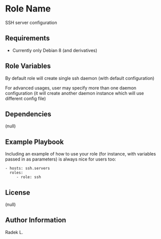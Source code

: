 Role Name
=========

SSH server configuration

Requirements
------------

- Currently only Debian 8 (and derivatives)

Role Variables
--------------

By default role will create single ssh daemon (with default configuration)

For advanced usages, user may specify more than one daemon configuration (it will create another daemon instance which 
will use different config file)

Dependencies
------------

(null)

Example Playbook
----------------

Including an example of how to use your role (for instance, with variables passed in as parameters) is always nice for users too:

    - hosts: ssh.servers
      roles:
         - role: ssh

License
-------

(null)

Author Information
------------------

Radek L.
